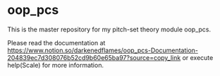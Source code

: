 # oop_pcs
This is the master repository for my pitch-set theory module oop_pcs.

Please read the documentation at https://www.notion.so/darkenedflames/oop_pcs-Documentation-204839ec7d308076b52cd9b60e65ba97?source=copy_link or execute help(Scale) for more information.
